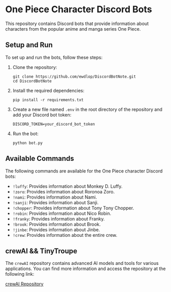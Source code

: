 # One Piece Character Discord Bots

This repository contains Discord bots that provide information about characters from the popular anime and manga series One Piece.

## Setup and Run

To set up and run the bots, follow these steps:

1. Clone the repository:
   ```
   git clone https://github.com/ewdlop/DiscordBotNote.git
   cd DiscordBotNote
   ```

2. Install the required dependencies:
   ```
   pip install -r requirements.txt
   ```

3. Create a new file named `.env` in the root directory of the repository and add your Discord bot token:
   ```
   DISCORD_TOKEN=your_discord_bot_token
   ```

4. Run the bot:
   ```
   python bot.py
   ```

## Available Commands

The following commands are available for the One Piece character Discord bots:

- `!luffy`: Provides information about Monkey D. Luffy.
- `!zoro`: Provides information about Roronoa Zoro.
- `!nami`: Provides information about Nami.
- `!sanji`: Provides information about Sanji.
- `!chopper`: Provides information about Tony Tony Chopper.
- `!robin`: Provides information about Nico Robin.
- `!franky`: Provides information about Franky.
- `!brook`: Provides information about Brook.
- `!jinbe`: Provides information about Jinbe.
- `!crew`: Provides information about the entire crew.

## crewAI && TinyTroupe

The `crewAI` repository contains advanced AI models and tools for various applications. You can find more information and access the repository at the following link:

[crewAI Repository](https://github.com/crewAIInc/crewAI)
